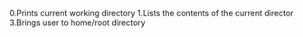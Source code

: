 0.Prints current working directory
1.Lists the contents of the current director
3.Brings user to home/root directory

